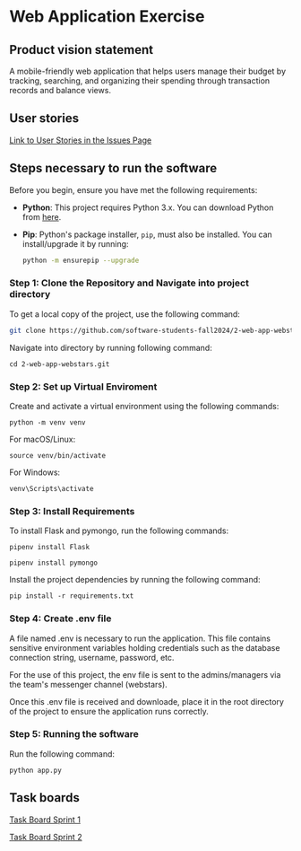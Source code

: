 # Web Application Exercise

## Product vision statement

A mobile-friendly web application that helps users manage their budget by tracking, searching, and organizing their spending through transaction records and balance views.

## User stories

[Link to User Stories in the Issues Page](https://github.com/software-students-fall2024/2-web-app-webstars/issues)

## Steps necessary to run the software

Before you begin, ensure you have met the following requirements:

- **Python**: This project requires Python 3.x. You can download Python from [here](https://www.python.org/downloads/).

- **Pip**: Python's package installer, `pip`, must also be installed. You can install/upgrade it by running:

  ```bash
  python -m ensurepip --upgrade
  ```

### Step 1: Clone the Repository and Navigate into project directory

To get a local copy of the project, use the following command:

```bash
git clone https://github.com/software-students-fall2024/2-web-app-webstars.git
```

Navigate into directory by running following command:

```
cd 2-web-app-webstars.git
```

### Step 2: Set up Virtual Enviroment

Create and activate a virtual environment using the following commands:

```
python -m venv venv
```

For macOS/Linux:

```
source venv/bin/activate
```

For Windows:

```
venv\Scripts\activate
```

### Step 3: Install Requirements

To install Flask and pymongo, run the following commands:
```
pipenv install Flask
```
```
pipenv install pymongo
```
Install the project dependencies by running the following command:
```
pip install -r requirements.txt
```

### Step 4: Create .env file

A file named .env is necessary to run the application. This file contains sensitive environment variables holding credentials such as the database connection string, username, password, etc.

For the use of this project, the env file is sent to the admins/managers via the team's messenger channel (webstars).

Once this .env file is received and downloade, place it in the root directory of the project to ensure the application runs correctly.

### Step 5: Running the software

Run the following command:

```
python app.py
```

## Task boards

[Task Board Sprint 1](https://github.com/orgs/software-students-fall2024/projects/7)

[Task Board Sprint 2](https://github.com/orgs/software-students-fall2024/projects/78)


